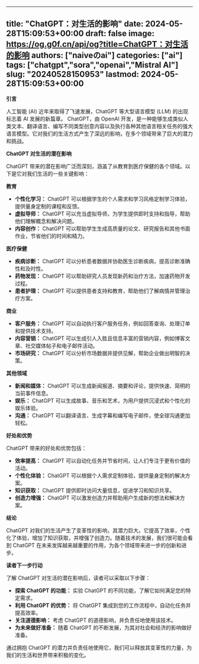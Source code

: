
---
title: "ChatGPT：对生活的影响"
date: 2024-05-28T15:09:53+00:00
draft: false
image: https://og.g0f.cn/api/og?title=ChatGPT：对生活的影响
authors: ["naiveのai"]
categories: ["ai"]
tags: ["chatgpt","sora","openai","Mistral AI"]
slug: "20240528150953"
lastmod: 2024-05-28T15:09:53+00:00
---
**引言**

人工智能 (AI) 近年来取得了飞速发展，ChatGPT 等大型语言模型 (LLM) 的出现标志着 AI 发展的新篇章。 ChatGPT，由 OpenAI 开发，是一种能够生成类似人类文本、翻译语言、编写不同类型创意内容以及执行各种其他语言相关任务的强大语言模型。它对我们的生活方式产生了深远的影响，在多个领域带来了巨大的潜力和挑战。

**ChatGPT 对生活的潜在影响**

ChatGPT 带来的潜在影响广泛而深刻，涵盖了从教育到医疗保健的各个领域。以下是它对我们生活的一些关键影响：

**教育**

* **个性化学习：** ChatGPT 可以根据学生的个人需求和学习风格定制学习体验，提供量身定制的课程和反馈。
* **虚拟导师：** ChatGPT 可以充当虚拟导师，为学生提供即时支持和指导，帮助他们理解概念和解决问题。
* **内容创作：** ChatGPT 可以帮助学生生成高质量的论文、研究报告和其他书面作业，节省他们的时间和精力。

**医疗保健**

* **疾病诊断：** ChatGPT 可以分析患者数据并协助医生诊断疾病，提高诊断准确性和及时性。
* **药物发现：** ChatGPT 可以帮助研究人员发现新药和治疗方法，加速药物开发过程。
* **患者护理：** ChatGPT 可以提供患者支持和教育，帮助他们了解病情并管理治疗方案。

**商业**

* **客户服务：** ChatGPT 可以自动执行客户服务任务，例如回答查询、处理订单和提供技术支持。
* **内容营销：** ChatGPT 可以生成引人入胜且信息丰富的营销内容，例如博客文章、社交媒体帖子和电子邮件活动。
* **市场研究：** ChatGPT 可以分析市场数据并提供见解，帮助企业做出明智的决策。

**其他领域**

* **新闻和媒体：** ChatGPT 可以生成新闻报道、摘要和评论，提供快速、简明的当前事件信息。
* **娱乐：** ChatGPT 可以生成故事、音乐和艺术，为用户提供沉浸式和个性化的娱乐体验。
* **沟通：** ChatGPT 可以翻译语言、生成字幕和编写电子邮件，使全球沟通更加轻松。

**好处和优势**

ChatGPT 带来的好处和优势包括：

* **效率提高：** ChatGPT 可以自动化任务并节省时间，让人们专注于更有价值的活动。
* **个性化体验：** ChatGPT 可以根据个人需求定制体验，提供量身定制的解决方案。
* **知识获取：** ChatGPT 提供即时访问大量信息，促进学习和知识共享。
* **创造力增强：** ChatGPT 可以激发创造力并帮助用户生成新的想法和解决方案。

**结论**

ChatGPT 对我们的生活产生了变革性的影响，其潜力巨大。它提高了效率，个性化了体验，增加了知识获取，并增强了创造力。随着技术的发展，我们很可能会看到 ChatGPT 在未来发挥越来越重要的作用，为各个领域带来进一步的创新和进步。

**读者下一步行动**

了解 ChatGPT 对生活的潜在影响后，读者可以采取以下步骤：

* **探索 ChatGPT 的功能：** 实验 ChatGPT 的不同功能，了解它如何满足您的特定需求。
* **利用 ChatGPT 的优势：** 将 ChatGPT 集成到您的工作流程中，自动化任务并提高效率。
* **关注道德影响：** 考虑 ChatGPT 的道德影响，并负责任地使用该技术。
* **为未来做好准备：** 随着 ChatGPT 的不断发展，为其对社会和经济的影响做好准备。

通过拥抱 ChatGPT 的潜力并负责任地使用它，我们可以释放其变革性的力量，为我们的生活和世界带来积极的变化。
